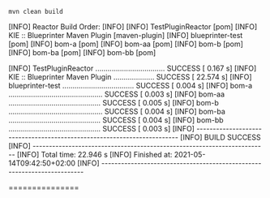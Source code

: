 
    mvn clean build

[INFO] Reactor Build Order:
[INFO]
[INFO] TestPluginReactor                                                  [pom]
[INFO] KIE :: Blueprinter Maven Plugin                           [maven-plugin]
[INFO] blueprinter-test                                                   [pom]
[INFO] bom-a                                                              [pom]
[INFO] bom-aa                                                             [pom]
[INFO] bom-b                                                              [pom]
[INFO] bom-ba                                                             [pom]
[INFO] bom-bb                                                             [pom]

[INFO] TestPluginReactor .................................. SUCCESS [  0.167 s]
[INFO] KIE :: Blueprinter Maven Plugin .................... SUCCESS [ 22.574 s]
[INFO] blueprinter-test ................................... SUCCESS [  0.004 s]
[INFO] bom-a .............................................. SUCCESS [  0.003 s]
[INFO] bom-aa ............................................. SUCCESS [  0.005 s]
[INFO] bom-b .............................................. SUCCESS [  0.004 s]
[INFO] bom-ba ............................................. SUCCESS [  0.004 s]
[INFO] bom-bb ............................................. SUCCESS [  0.003 s]
[INFO] ------------------------------------------------------------------------
[INFO] BUILD SUCCESS
[INFO] ------------------------------------------------------------------------
[INFO] Total time:  22.946 s
[INFO] Finished at: 2021-05-14T09:42:50+02:00
[INFO] ------------------------------------------------------------------------

===============
